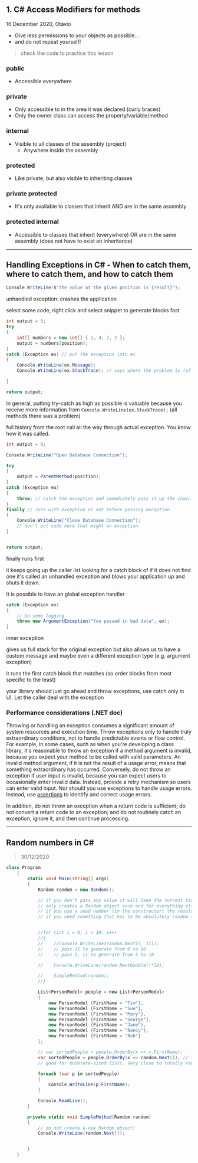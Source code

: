 ## 1. C# Access Modifiers for methods

16 December 2020, Otávio

- Give less permissions to your objects as possible...
- and do not repeat yourself!

> check the code to practice this lesson

### public

- Accessible everywhere

### private

- Only accessible to in the area it was declared (curly braces)
- Only the owner class can access the property/variable/method

### internal

- Visible to all classes of the assembly (project)
  - Anywhere inside the assembly

### protected

- Like private, but also visible to inheriting classes

### private protected

- It's only available to classes that inherit AND are in the same assembly

### protected internal

- Accessible to classes that inherit (everywhere) OR are in the same assembly (does not have to exist an inheritance)

---

## Handling Exceptions in C# - When to catch them, where to catch them, and how to catch them

```c#
Console.WriteLine($"The value at the given position is {result}");
```

unhandled exception: crashes the application

select some code, right click and select snippet to generate blocks fast

```c#
int output = 0;
try
{
    int[] numbers = new int[] { 1, 4, 7, 2 };
    output = numbers[position];
}
catch (Exception ex) // put the exception into ex
{
    Console.WriteLine(ex.Message);
    Console.WriteLine(ex.StackTrace); // says where the problem is (offending line)

}

return output;
```

In general, putting try-catch as high as possible is valuable because you receive more information from `Console.WriteLine(ex.StackTrace);` (all methods there was a problem) 

full history from the root call all the way through actual exception. You know how it was called.

```c#
int output = 0;

Console.WriteLine("Open Database Connection");

try
{
    output = ParentMethod(position);
}
catch (Exception ex)
{
    throw; // catch the exception and immediately pass it up the chain
}
finally // runs with exception or not before passing exception
{
    Console.WriteLine("Close Database Connection");
    // don't put code here that might an exception
}


return output;
```

finally runs first

it keeps going up the caller list looking for a catch block of if it does not find one it's called an unhandled exception and blows your application up and shuts it down.

It is possible to have an global exception handler

```c#
catch (Exception ex)
{
	// Do some logging
	throw new ArgumentException("You passed in bad data", ex);
}
```

inner exception

gives us full stack  for the original exception but also allows us to have a custom message and maybe even a different exception type (e.g. argument exception)

it runs the first catch block that matches (so order blocks from most specific to the least)

your library should just go ahead and throw exceptions, use catch only in UI. Let the caller deal with the exception

### Performance considerations (.NET doc)

Throwing or handling an exception consumes a significant amount of system resources and execution time. Throw exceptions only to handle truly extraordinary conditions, not to handle predictable events or flow control. For example, in some cases, such as when you're developing a class library, it's reasonable to throw an exception if a method argument is invalid, because you expect your method to be called with valid parameters. An invalid method argument, if it is not the result of a usage error, means that something extraordinary has occurred. Conversely, do not throw an exception if user input is invalid, because you can expect users to occasionally enter invalid data. Instead, provide a retry mechanism so users can enter valid input. Nor should you use exceptions to handle usage errors. Instead, use [assertions](https://docs.microsoft.com/en-us/visualstudio/debugger/assertions-in-managed-code) to identify and correct usage errors.

In addition, do not throw an exception when a return code is sufficient; do not convert a return code to an exception; and do not routinely catch an exception, ignore it, and then continue processing.

---

## Random numbers in C#

> 30/12/2020

```c#
class Program
    {
        static void Main(string[] args)
        {
            Random random = new Random();

            // if you don't pass any value it will take the current tick of the clock as starter number - and that is awesome
            // only creates a Random object once and for everything else call .Next() method. Exception: thread safe
            // if you use a seed number (in the constructor) the results will be known and you can recreate random number
            // if you need something that has to be absolutely random then use the cryptographic library


            //for (int i = 0; i < 10; i++)
            //{
            //    //Console.WriteLine(random.Next(5, 11));
            //    // pass 11 to generate from 0 to 10
            //    // pass 5, 11 to generate from 5 to 10

            //    Console.WriteLine(random.NextDouble()*10);

            //    SimpleMethod(random);
            //}

            List<PersonModel> people = new List<PersonModel>
            {
                new PersonModel {FirstName = "Tim"},
                new PersonModel {FirstName = "Sue"},
                new PersonModel {FirstName = "Mary"},
                new PersonModel {FirstName = "George"},
                new PersonModel {FirstName = "Jane"},
                new PersonModel {FirstName = "Nancy"},
                new PersonModel {FirstName = "Bob"}
            };

            // var sortedPeople = people.OrderBy(x => x.FirstName);
            var sortedPeople = people.OrderBy(x => random.Next()); // lambda
            // good for moderate-sized lists. Very close to totally random

            foreach (var p in sortedPeople)
            {
                Console.WriteLine(p.FirstName);
            }

            Console.ReadLine();
        }

        private static void SimpleMethod(Random random)
        {
            // do not create a new Random object!
            Console.WriteLine(random.Next());


        }
    }
```

